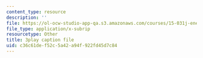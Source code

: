 ```yaml
---
content_type: resource
description: ''
file: https://ol-ocw-studio-app-qa.s3.amazonaws.com/courses/15-031j-energy-decisions-markets-and-policies-spring-2012/c36c61def52c5a42a94f922fd45d7c84_6Rq2VFCGQfE.vtt
file_type: application/x-subrip
resourcetype: Other
title: 3play caption file
uid: c36c61de-f52c-5a42-a94f-922fd45d7c84
---
```

